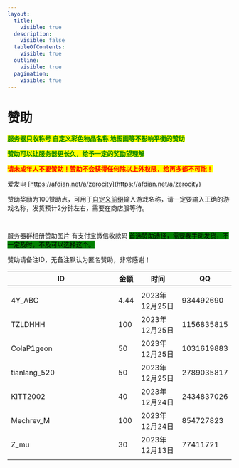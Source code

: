 ```yaml
---
layout:
  title:
    visible: true
  description:
    visible: false
  tableOfContents:
    visible: true
  outline:
    visible: true
  pagination:
    visible: true
---
```


# 赞助

<mark style="color:green;">**服务器只收称号 自定义彩色物品名称 地图画等不影响平衡的赞助**</mark>

<mark style="color:green;">**赞助可以让服务器更长久，给予一定的奖励望理解**</mark>

<mark style="color:red;">**请未成年人不要赞助！赞助不会获得任何除以上外权限，给再多都不可能！**</mark>

爱发电 [https://afdian.net/a/zerocity](https://afdian.net/a/zerocity)

赞助奖励为100赞助点，可用于[自定义前缀](zan-zhu-jiao-cheng/zan-zhu-quan-xian/zi-ding-yi-qian-zhui.md)输入游戏名称，请一定要输入正确的游戏名称，发货预计2分钟左右，需要在商店服等待。

<figure><img src="https://s2.loli.net/2023/12/26/B9YdVFywLlROzuc.png" alt=""><figcaption></figcaption></figure>

<figure><img src="https://s2.loli.net/2023/12/26/VpOdeXh9EqarWZS.png" alt=""><figcaption></figcaption></figure>

服务器群相册赞助图片 有支付宝微信收款码 <mark style="background-color:green;">首选赞助途径，需要我手动发货，不一定及时，不及可以选择这个。</mark>

赞助请备注ID，无备注默认为匿名赞助，非常感谢！

<table><thead><tr><th width="225">ID</th><th>金额</th><th>时间</th><th data-hidden>QQ</th></tr></thead><tbody><tr><td></td><td></td><td></td><td></td></tr><tr><td>4Y_ABC</td><td>4.44</td><td>2023年12月25日</td><td>934492690</td></tr><tr><td>TZLDHHH</td><td>100</td><td>2023年12月25日</td><td>1156835815</td></tr><tr><td>ColaP1geon</td><td>50</td><td>2023年12月25日</td><td>1031619883</td></tr><tr><td>tianlang_520</td><td>50</td><td>2023年12月25日</td><td>2789035817</td></tr><tr><td>KITT2002</td><td>40</td><td>2023年12月24日</td><td>2434837026</td></tr><tr><td>Mechrev_M</td><td>100</td><td>2023年12月24日</td><td>854727823</td></tr><tr><td>Z_mu</td><td>30</td><td>2023年12月13日</td><td>77411721</td></tr><tr><td></td><td></td><td></td><td></td></tr></tbody></table>
